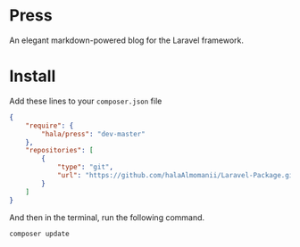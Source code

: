 # Press
An elegant markdown-powered blog for the Laravel framework.

# Install

Add these lines to your `composer.json` file

```json
{
    "require": {
        "hala/press": "dev-master"
    },
    "repositories": [
        {
            "type": "git",
            "url": "https://github.com/halaAlmomanii/Laravel-Package.git"
        }
    ]
}
```

And then in the terminal, run the following command.

`composer update`

